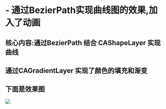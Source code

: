 # - 通过BezierPath实现曲线图的效果,加入了动画
## 核心内容:通过BezierPath 结合 CAShapeLayer 实现曲线
##         通过CAGradientLayer 实现了颜色的填充和渐变
##  下面是效果图
![](https://raw.githubusercontent.com/candy7/-/master/%E6%9B%B2%E7%BA%BF.png)
